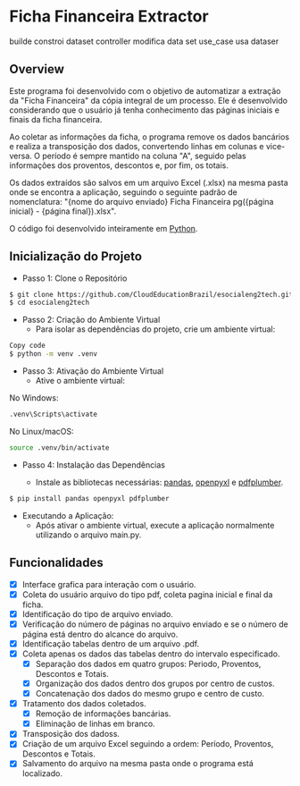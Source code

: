 # Ficha Financeira Extractor
builde constroi dataset
controller modifica data set
use_case usa dataser

## Overview

Este programa foi desenvolvido com o objetivo de automatizar a extração da "Ficha Financeira" da cópia integral de um processo. Ele é desenvolvido considerando que o usuário já tenha conhecimento das páginas iniciais e finais da ficha financeira. 

Ao coletar as informações da ficha, o programa remove os dados bancários e realiza a transposição dos dados, convertendo linhas em colunas e vice-versa. O período é sempre mantido na coluna "A", seguido pelas informações dos proventos, descontos e, por fim, os totais.

Os dados extraídos são salvos em um arquivo Excel (.xlsx) na mesma pasta onde se encontra a aplicação, seguindo o seguinte padrão de nomenclatura: "{nome do arquivo enviado} Ficha Financeira pg({página inicial} - {página final}).xlsx".

O código foi desenvolvido inteiramente em [Python](https://www.python.org/).

## Inicialização do Projeto
- Passo 1: Clone o Repositório

```bash
$ git clone https://github.com/CloudEducationBrazil/esocialeng2tech.git
$ cd esocialeng2tech
```
- Passo 2: Criação do Ambiente Virtual
    - Para isolar as dependências do projeto, crie um ambiente virtual:

```bash
Copy code
$ python -m venv .venv
```
- Passo 3: Ativação do Ambiente Virtual
    - Ative o ambiente virtual:

No Windows:
```bash
.venv\Scripts\activate
```
No Linux/macOS:
```bash
source .venv/bin/activate
```
- Passo 4: Instalação das Dependências

    - Instale as bibliotecas necessárias: [pandas](https://pandas.pydata.org/docs/user_guide/index.html#user-guide), [openpyxl](https://openpyxl.readthedocs.io/en/stable/tutorial.html) e [pdfplumber](https://pypi.org/project/pdfplumber/).

```bash
$ pip install pandas openpyxl pdfplumber
```
- Executando a Aplicação:
    - Após ativar o ambiente virtual, execute a aplicação normalmente utilizando o arquivo main.py.

## Funcionalidades

- [x] Interface grafica para interação com o usuário.
- [x] Coleta do usuário arquivo do tipo pdf, coleta pagina inicial e final da ficha.
- [x] Identificação do tipo de arquivo enviado.
- [x] Verificação do número de páginas no arquivo enviado e se o número de página está dentro do alcance do arquivo.
- [x] Identificação tabelas dentro de um arquivo .pdf.
- [x] Coleta apenas os dados das tabelas dentro do intervalo especificado.
    - [x] Separação dos dados em quatro grupos: Periodo, Proventos, Descontos e Totais.
    - [x] Organização dos dados dentro dos grupos por centro de custos.
    - [x] Concatenação dos dados do mesmo grupo e centro de custo.
- [x] Tratamento dos dados coletados.
    - [x] Remoção de informações bancárias.
    - [x] Eliminação de linhas em branco.
- [x] Transposição dos dadoss.
- [x] Criação de um arquivo Excel seguindo a ordem: Período, Proventos, Descontos e Totais.
- [x] Salvamento do arquivo na mesma pasta onde o programa está localizado.
